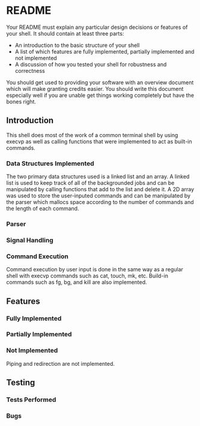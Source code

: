 # README

Your README must explain any particular design decisions or features of your shell. It
should contain at least three parts:
- An introduction to the basic structure of your shell
- A list of which features are fully implemented, partially implemented and not implemented
- A discussion of how you tested your shell for robustness and correctness

You should get used to providing your software with an overview document which will make
granting credits easier. You should write this document especially well if you are unable get
things working completely but have the bones right.

<h2>Introduction</h2>
This shell does most of the work of a common terminal shell by using execvp as well as calling functions that were implemented to act as built-in commands. 
<h3>Data Structures Implemented</h3>
The two primary data structures used is a linked list and an array. A linked list is used to keep track of all of the backgrounded jobs and can be manipulated by calling functions that add to the list and delete it. A 2D array was used to store the user-inputed commands and can be manipulated by the parser which mallocs space according to the number of commands and the length of each command. 

<h3>Parser</h3>

<h3>Signal Handling</h3>


<h3>Command Execution</h3>
Command execution by user input is done in the same way as a regular shell with execvp commands such as cat, touch, mk, etc. Build-in commands such as fg, bg, and kill are also implemented. 

<h2>Features</h2>

<h3>Fully Implemented</h3>

<h3>Partially Implemented</h3>

<h3>Not Implemented</h3>
Piping and redirection are not implemented.

<h2>Testing</h2>

<h3>Tests Performed</h3>

<h3>Bugs</h3>
